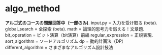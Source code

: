 # algo_method

**アルゴ式のコースの問題回答中（一部のみ)**.
input.py = 入力を受け取る (beta).
global_search = 全探索 (beta).
math = 論理的思考力を鍛える！文章題.
bit_operation = ビット演算（bit演算）前編
regular_expression = 正規表現.
sort_algorithm = ソードアルゴリズム
dp = 動的計画法（DP）
different_algorithm = さまざまなアルゴリズム設計技法
